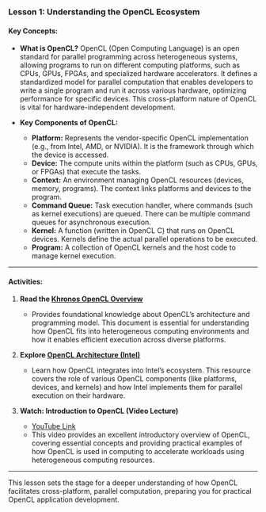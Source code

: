 ### Lesson 1: Understanding the OpenCL Ecosystem

#### **Key Concepts:**

- **What is OpenCL?**
  OpenCL (Open Computing Language) is an open standard for parallel programming across heterogeneous systems, allowing programs to run on different computing platforms, such as CPUs, GPUs, FPGAs, and specialized hardware accelerators. It defines a standardized model for parallel computation that enables developers to write a single program and run it across various hardware, optimizing performance for specific devices. This cross-platform nature of OpenCL is vital for hardware-independent development.

- **Key Components of OpenCL:**
  - **Platform:** Represents the vendor-specific OpenCL implementation (e.g., from Intel, AMD, or NVIDIA). It is the framework through which the device is accessed.
  - **Device:** The compute units within the platform (such as CPUs, GPUs, or FPGAs) that execute the tasks.
  - **Context:** An environment managing OpenCL resources (devices, memory, programs). The context links platforms and devices to the program.
  - **Command Queue:** Task execution handler, where commands (such as kernel executions) are queued. There can be multiple command queues for asynchronous execution.
  - **Kernel:** A function (written in OpenCL C) that runs on OpenCL devices. Kernels define the actual parallel operations to be executed.
  - **Program:** A collection of OpenCL kernels and the host code to manage kernel execution.

---

#### **Activities:**

1. **Read the [Khronos OpenCL Overview](https://www.khronos.org/opencl/)**
   - Provides foundational knowledge about OpenCL’s architecture and programming model. This document is essential for understanding how OpenCL fits into heterogeneous computing environments and how it enables efficient execution across diverse platforms.

2. **Explore [OpenCL Architecture (Intel)](https://www.intel.com/content/www/us/en/developer/articles/technical/introduction-to-opencl-and-fpgas.html)**
   - Learn how OpenCL integrates into Intel’s ecosystem. This resource covers the role of various OpenCL components (like platforms, devices, and kernels) and how Intel implements them for parallel execution on their hardware.

3. **Watch: Introduction to OpenCL (Video Lecture)**  
   - [YouTube Link](https://www.youtube.com/watch?v=9k3hIJ-d5TE)
   - This video provides an excellent introductory overview of OpenCL, covering essential concepts and providing practical examples of how OpenCL is used in computing to accelerate workloads using heterogeneous computing resources.

---

This lesson sets the stage for a deeper understanding of how OpenCL facilitates cross-platform, parallel computation, preparing you for practical OpenCL application development.
